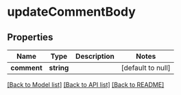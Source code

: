 # updateCommentBody

## Properties
Name | Type | Description | Notes
------------ | ------------- | ------------- | -------------
**comment** | **string** |  | [default to null]

[[Back to Model list]](../README.md#documentation-for-models) [[Back to API list]](../README.md#documentation-for-api-endpoints) [[Back to README]](../README.md)


